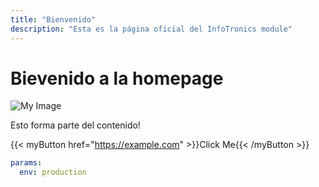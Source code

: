 ```yaml
---
title: "Bienvenido"
description: "Esta es la página oficial del InfoTronics module"
---
```

# Bievenido a la homepage
![My Image](/images/pcb.jpg)

Esto forma parte del contenido!

{{< myButton href="https://example.com" >}}Click Me{{< /myButton >}}


```yml {linenos=true}
params:
  env: production
```
